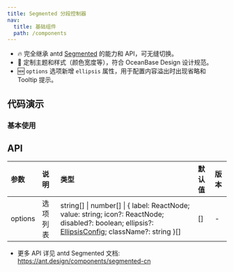 ```yaml
---
title: Segmented 分段控制器
nav:
  title: 基础组件
  path: /components
---
```


- 🔥 完全继承 antd [Segmented](https://ant.design/components/segmented-cn) 的能力和 API，可无缝切换。
- 💄 定制主题和样式（颜色宽度等），符合 OceanBase Design 设计规范。
- 🆕 `options` 选项新增 `ellipsis` 属性，用于配置内容溢出时出现省略和 Tooltip 提示。

## 代码演示

### 基本使用

<!-- prettier-ignore -->
<code src="./demo/basic.tsx" title="基本"></code>
<code src="./demo/disabled.tsx" title="不可用"></code>
<code src="./demo/size.tsx" title="三种大小"></code>
<code src="./demo/block.tsx" title="block" description="block 属性使其撑满父元素宽度"></code>
<code src="./demo/ellipsis.tsx" title="省略" description="需要同时配置分段器的 block 和选项的 ellipsis 属性"></code>

## API

| 参数 | 说明 | 类型 | 默认值 | 版本 |
| :-- | :-- | :-- | :-- | :-- |
| options | 选项列表 | string[] \| number[] \| { label: ReactNode; value: string; icon?: ReactNode; disabled?: boolean; ellipsis?: [EllipsisConfig](https://ant.design/components/typography-cn#ellipsis); className?: string }[] | [] | - |

- 更多 API 详见 antd Segmented 文档: https://ant.design/components/segmented-cn
